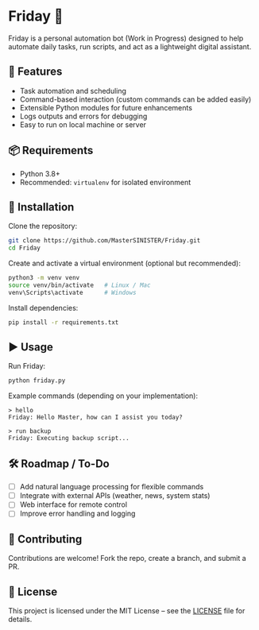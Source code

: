 # Friday 🤖
Friday is a personal automation bot (Work in Progress) designed to help automate daily tasks, run scripts, and act as a lightweight digital assistant.

## 🚀 Features
- Task automation and scheduling  
- Command-based interaction (custom commands can be added easily)  
- Extensible Python modules for future enhancements  
- Logs outputs and errors for debugging  
- Easy to run on local machine or server  

## 📦 Requirements
- Python 3.8+  
- Recommended: `virtualenv` for isolated environment  

## 🔧 Installation

Clone the repository:  
```bash
git clone https://github.com/MasterSINISTER/Friday.git
cd Friday
```

Create and activate a virtual environment (optional but recommended):  
```bash
python3 -m venv venv
source venv/bin/activate   # Linux / Mac
venv\Scripts\activate      # Windows
```

Install dependencies:  
```bash
pip install -r requirements.txt
```

## ▶️ Usage

Run Friday:  
```bash
python friday.py
```

Example commands (depending on your implementation):  
```text
> hello
Friday: Hello Master, how can I assist you today?

> run backup
Friday: Executing backup script...
```

## 🛠️ Roadmap / To-Do
- [ ] Add natural language processing for flexible commands  
- [ ] Integrate with external APIs (weather, news, system stats)  
- [ ] Web interface for remote control  
- [ ] Improve error handling and logging  

## 🤝 Contributing
Contributions are welcome! Fork the repo, create a branch, and submit a PR.  

## 📄 License
This project is licensed under the MIT License – see the [LICENSE](LICENSE) file for details.  
